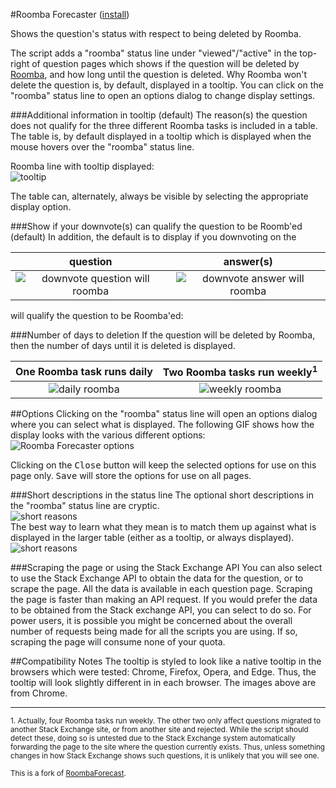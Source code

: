 #Roomba Forecaster ([install](https://github.com/makyen/StackExchange-userscripts/raw/master/Roomba-Forecaster/RoombaForecaster.user.js))

Shows the question's status with respect to being deleted by Roomba.

The script adds a "roomba" status line under "viewed"/"active" in the top-right of
question pages which shows if the question will be deleted
by [Roomba](http://stackoverflow.com/help/roomba), and how long until
the question is deleted. Why Roomba won't delete the question is, by default, displayed in a tooltip.  You can
click on the "roomba" status line to open an options dialog to change display settings.

###Additional information in tooltip (default)
The reason(s) the question does not qualify for the three different Roomba tasks is included in a table.  The table is, by default displayed in a tooltip which is displayed when the mouse hovers over the "roomba" status line.
 
Roomba line with tooltip displayed:  
![tooltip](https://github.com/makyen/StackExchange-userscripts/raw/master/Roomba-Forecaster/README-assets/tooltip.png)

The table can, alternately, always be visible by selecting the appropriate display option.

###Show if your downvote(s) can qualify the question to be Roomb'ed (default)
In addition, the default is to display if you downvoting on the 

question | answer(s)
:-------------------------:|:-------------------------:  
![downvote question will roomba](https://github.com/makyen/StackExchange-userscripts/raw/master/Roomba-Forecaster/README-assets/downvote-question-will-roomba.png) | ![downvote answer will roomba](https://github.com/makyen/StackExchange-userscripts/raw/master/Roomba-Forecaster/README-assets/downvote-answer-will-roomba.png)
will qualify the question to be Roomba'ed: 

###Number of days to deletion
If the question will be deleted by Roomba, then the number of days until it is deleted is displayed. 

One Roomba task runs daily | Two Roomba tasks run weekly<sup>1</sup>   
:-------------------------:|:-------------------------:
![daily roomba](https://github.com/makyen/StackExchange-userscripts/raw/master/Roomba-Forecaster/README-assets/daily-20days.png) | ![weekly roomba](https://github.com/makyen/StackExchange-userscripts/raw/master/Roomba-Forecaster/README-assets/weekly-29days.png)



##Options
Clicking on the "roomba" status line will open an options dialog where you
can select what is displayed.  The following GIF shows how the display
looks with the various different options:  
![Roomba Forecaster options](https://github.com/makyen/StackExchange-userscripts/raw/master/Roomba-Forecaster/README-assets/options.gif)

Clicking on the <kbd>Close</kbd> button will keep the selected options for use on this page only. <kbd>Save</kbd> will store the options for use on all pages.

###Short descriptions in the status line
The optional short descriptions in the "roomba" status line are cryptic.   
![short reasons](https://github.com/makyen/StackExchange-userscripts/raw/master/Roomba-Forecaster/README-assets/short-reasons.png)  
The best way to learn what they mean is to match them up against what
is displayed in the larger table (either as a tooltip, or
always displayed).  
![short reasons](https://github.com/makyen/StackExchange-userscripts/raw/master/Roomba-Forecaster/README-assets/tooltip-short-reasons.png)

###Scraping the page or using the Stack Exchange API 
You can also select to use the Stack Exchange API to
obtain the data for the question, or to scrape the page.  All the data
is available in each question page. Scraping the page is faster than
making an API request. If you would prefer the data to be obtained
from the Stack exchange API, you can select to do so. For power
users, it is possible you might be concerned about the overall number
of requests being made for all the scripts you are using. If so,
scraping the page will consume none of your quota.


##Compatibility Notes
The tooltip is styled to look like a native tooltip in the browsers which were tested: Chrome, Firefox, Opera, and Edge. Thus, the tooltip will look slightly different in in each browser. The images above are from Chrome. 

----------------------------
<sup>1.  Actually, four Roomba tasks run weekly.  The other two only
affect questions migrated to another Stack Exchange site, or from another site and rejected. 
While the script should detect these, doing so is untested due to the
Stack Exchange system automatically forwarding the page to the site where the question currently exists. Thus, unless something changes in how Stack Exchange shows such questions, it is unlikely that you will see one.</sup>

<sup>This is a fork of [RoombaForecast](https://github.com/Siguza/StackScripts/blob/master/RoombaForecast.user.js).</sup>


